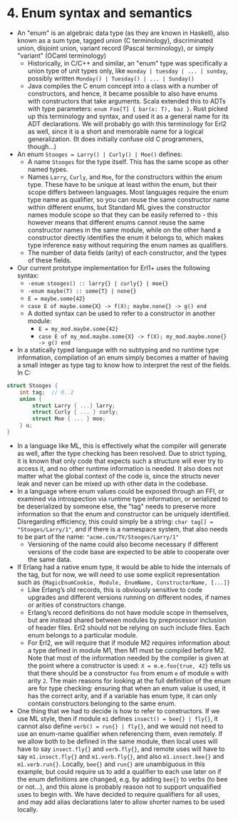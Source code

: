 # 4. Enum syntax and semantics

* An "enum" is an algebraic data type (as they are known in Haskell), also known
  as a sum type, tagged union (C terminology), discriminated union, disjoint
  union, variant record (Pascal terminology), or simply "variant"
  (OCaml terminology)
    * Historically, in C/C++ and similar, an "enum" type was specifically
      a union type of unit types only, like `monday | tuesday | ... | sunday`,
      possibly written `Monday() | Tuesday() | ... | Sunday()`
    * Java compiles the C enum concept into a class with a number of
      constructors, and hence, it became possible to also have enums with
      constructors that take arguments. Scala extended this to ADTs with type
      parameters: `enum Foo[T] { bar(x: T), baz }`. Rust picked up this
      terminology and syntax, and used it as a general name for its
      ADT declarations.  We will probably go with this terminology for Erl2
      as well, since it is a short and memorable name for a logical
      generalization. (It does initially confuse old C programmers, though...)
* An enum `Stooges = Larry() | Curly() | Moe()`  defines:
    * A name `Stooges`  for the type itself.
      This has the same scope as other named types.
    * Names `Larry`, `Curly`, and `Moe`, for the constructors within
      the enum type. These have to be unique at least within the enum, but their
      scope differs between languages. Most languages require the enum type name
      as qualifier, so you can reuse the same constructor name within different
      enums, but Standard ML gives the constructor names module scope so that
      they can be easily referred to - this however means that different enums
      cannot reuse the same constructor names in the same module, while
      on the other hand a constructor directly identifies the enum
      it belongs to, which makes type inference easy without requiring the enum
      names as qualifiers.
    * The number of data fields (arity) of each constructor, and the types of
      these fields.
* Our current prototype implementation for Erl1+ uses the following syntax:
    * `-enum stooges() :: larry{} | curly{} | moe{}`
    * `-enum maybe(T) :: some{T} | none{}`
    * `E = maybe.some{42}`
    * `case E of maybe.some{X} -> f(X); maybe.none{} -> g() end`
    * A dotted syntax can be used to refer to a constructor in another module:
      * `E = my_mod.maybe.some{42}`
      * `case E of my_mod.maybe.some{X} -> f(X); my_mod.maybe.none{} -> g() end`
* In a statically typed language with no subtyping and no runtime type
  information, compilation of an enum simply becomes a matter of having
  a small integer as type tag to know how to interpret the rest of the fields.
  In C:

```c
struct Stooges {
    int tag;  // 0..2
    union {
        struct Larry { ...} larry;
        struct Curly { ... } curly;
        struct Moe { ... } moe;
    } u;
}
```

* In a language like ML, this is effectively what the compiler will generate
  as well, after the type checking has been resolved. Due to strict typing,
  it is known that only code that expects such a structure will ever try to
  access it, and no other runtime information is needed. It also does not
  matter what the global context of the code is, since the structs never leak
  and never can be mixed up with other data in the codebase.
* In a language where enum values could be exposed through an FFI, or examined
  via introspection via runtime type information, or serialized to be
  deserialized by someone else, the "tag" needs to preserve more information
  so that the enum and constructor can be uniquely identified. Disregarding
  efficiency, this could simply be a string: `char tag[] = "Stooges/Larry/1"`,
  and if there is a namespace system, that also needs to be part of the name:
  `"acme.com/TV/Stooges/Larry/1"`
    * Versioning of the name could also become necessary if different
      versions of the code base are expected to be able to cooperate over
      the same data.
* If Erlang had a native enum type, it would be able to hide the internals of
  the tag, but for now, we will need to use some explicit representation such as
  `{MagicEnumCookie, Module, EnumName, ConstructorName, [...]}`
    * Like Erlang’s old records, this is obviously sensitive to code upgrades
      and different versions running on different nodes, if names or arities of
      constructors change.
    * Erlang’s record definitions do not have module scope in themselves, but
      are instead shared between modules by preprocessor inclusion of header
      files. Erl2 should not be relying on such include files.
      Each enum belongs to a particular module.
    * For Erl2, we will require that if module M2 requires information about
      a type defined in module M1, then M1 must be compiled before M2.
      Note that most of the information needed by the compiler is given at
      the point where a constructor is used:
      `X = m.e.foo{true, 42}` tells us that there should be a constructor `foo`
      from enum `e` of module `m` with arity `2`. The main reasons for looking
      at the full definition of the enum are for type checking: ensuring that
      when an enum value is used, it has the correct arity, and if a variable
      has enum type, it can only contain constructors belonging to
      the same enum.
* One thing that we had to decide is how to refer to constructors.
  If we use ML style, then if module `m1` defines `insect() = bee{} | fly{}`,
  it cannot also define `verb() = run{} | fly{}`, and we would not need to use
  an enum-name qualifier when referencing them, even remotely.
  If we allow both to be defined in the same module, then local uses will have
  to say `insect.fly{}` and `verb.fly{}`, and remote uses will have to say
  `m1.insect.fly{}` and `m1.verb.fly{}`, and also `m1.insect.bee{}` and
  `m1.verb.run{}`. Locally, `bee{}` and `run{}` are unambiguous in this example,
  but could require us to add a qualifier to each use later on if the enum
  definitions are changed, e.g. by adding `bee{}` to verbs (to bee or not...),
  and this alone is probably reason not to support unqualified uses
  to begin with. We have decided to require qualifiers for all uses, and may
  add alias declarations later to allow shorter names to be used locally.
